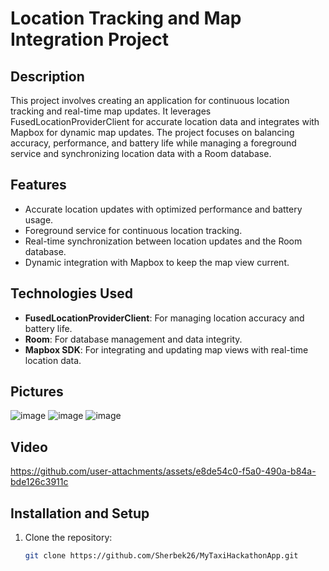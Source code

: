 # Location Tracking and Map Integration Project

## Description
This project involves creating an application for continuous location tracking and real-time map updates. It leverages FusedLocationProviderClient for accurate location data and integrates with Mapbox for dynamic map updates. The project focuses on balancing accuracy, performance, and battery life while managing a foreground service and synchronizing location data with a Room database.

## Features
- Accurate location updates with optimized performance and battery usage.
- Foreground service for continuous location tracking.
- Real-time synchronization between location updates and the Room database.
- Dynamic integration with Mapbox to keep the map view current.

## Technologies Used
- **FusedLocationProviderClient**: For managing location accuracy and battery life.
- **Room**: For database management and data integrity.
- **Mapbox SDK**: For integrating and updating map views with real-time location data.


## Pictures

![image](https://github.com/user-attachments/assets/82f98f46-977d-49ae-a9ca-61a03b50d9e4)
![image](https://github.com/user-attachments/assets/a94aa4dd-26ec-4d42-b0e4-ac2b313edb47)
![image](https://github.com/user-attachments/assets/8545d8b6-f554-4856-89c3-f51227481d77)
    
## Video

https://github.com/user-attachments/assets/e8de54c0-f5a0-490a-b84a-bde126c3911c

## Installation and Setup
1. Clone the repository:
   ```bash
   git clone https://github.com/Sherbek26/MyTaxiHackathonApp.git
